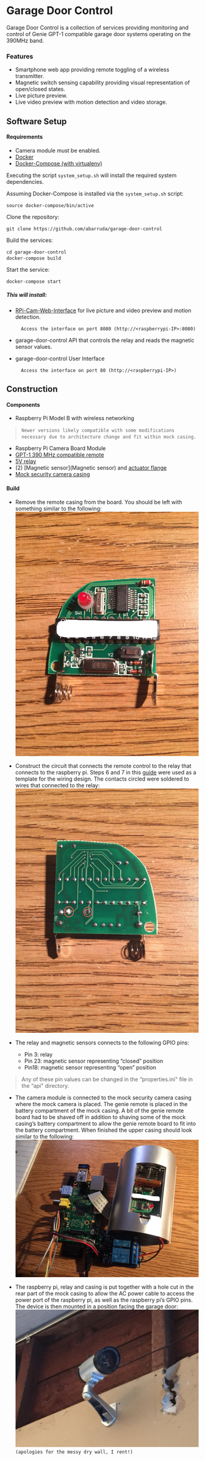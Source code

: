 Garage Door Control
=========================== 

Garage Door Control is a collection of services providing monitoring and control of Genie GPT-1 compatible garage door systems operating on the 390MHz band.

### Features
- Smartphone web app providing remote toggling of a wireless transmitter.
- Magnetic switch sensing capability providing visual representation of open/closed states.
- Live picture preview.
- Live video preview with motion detection and video storage.

## Software Setup

#### Requirements
- Camera module must be enabled.
- [Docker](http://blog.alexellis.io/getting-started-with-docker-on-raspberry-pi/)
- [Docker-Compose (with virtualenv)](https://docs.docker.com/compose/install/#/alternative-install-options)

Executing the script `system_setup.sh` will install the required system dependencies.


Assuming Docker-Compose is installed via the `system_setup.sh` script:

	source docker-compose/bin/active

Clone the repository:

	git clone https://github.com/abarruda/garage-door-control

Build the services:

	cd garage-door-control
	docker-compose build

Start the service:

	docker-compose start


##### This will install:
- [RPi-Cam-Web-Interface](http://elinux.org/RPi-Cam-Web-Interface) for live picture and video preview and motion detection.

		Access the interface on port 8080 (http://<raspberrypi-IP>:8080)

- garage-door-control API that controls the relay and reads the magnetic sensor values.
- garage-door-control User Interface

		Access the interface on port 80 (http://<raspberrypi-IP>)

## Construction

#### Components
- Raspberry Pi Model B with wireless networking
> `Newer versions likely compatible with some modifications necessary due to architecture change and fit within mock casing.`
- Raspberry Pi Camera Board Module
- [GPT-1 390 MHz compatible remote](https://www.amazon.com/gp/product/B00286K95U)
- [5V relay](https://www.amazon.com/gp/product/B00E0NTPP4)
- (2) [Magnetic sensor](Magnetic sensor) and [actuator flange](http://www.digikey.com/product-detail/en/littelfuse-inc/57145-000/57145-000-ND/43980)
- [Mock security camera casing](https://www.amazon.com/gp/product/B004D8NZ52)

#### Build
- Remove the remote casing from the board.  You should be left with something similar to the following:
![remote_front](docs/images/remote_front.jpg "Front of remote board.")

- Construct the circuit that connects the remote control to the relay that connects to the raspberry pi.  Steps 6 and 7 in this [guide](https://coderwall.com/p/jsd5mw/raspberry-pi-garage-door-opener-with-garagepi) were used as a template for the wiring design.  The contacts circled were soldered to wires that connected to the relay:
![remote_back](docs/images/remote_back.jpg "Back of remote board, solder points circled.")

- The relay and magnetic sensors connects to the following GPIO pins:
	- Pin 3: relay
	- Pin 23: magnetic sensor representing “closed” position
	- Pin18: magnetic sensor representing “open” position
> Any of these pin values can be changed in the “properties.ini" file in the “api" directory.

- The camera module is connected to the mock security camera casing where the mock camera is placed.  The genie remote is placed in the battery compartment of the mock casing.  A bit of the genie remote board had to be shaved off in addition to shaving some of the mock casing’s battery compartment to allow the genie remote board to fit into the battery compartment.  When finished the upper casing should look similar to the following:
![build](docs/images/build.jpg "Wiring of remote, relay, raspberry pi.")


- The raspberry pi, relay and casing is put together with a hole cut in the rear part of the mock casing to allow the AC power cable to access the power port of the raspberry pi, as well as the raspberry pi’s GPIO pins.  The device is then mounted in a position facing the garage door:
![mounted](docs/images/mounted.jpg "Security camera mounted.")
`(apologies for the messy dry wall, I rent!)`